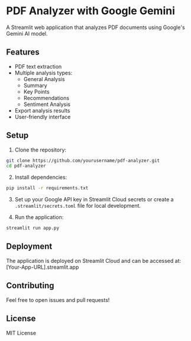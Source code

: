 # PDF Analyzer with Google Gemini

A Streamlit web application that analyzes PDF documents using Google's Gemini AI model.

## Features

- PDF text extraction
- Multiple analysis types:
  - General Analysis
  - Summary
  - Key Points
  - Recommendations
  - Sentiment Analysis
- Export analysis results
- User-friendly interface

## Setup

1. Clone the repository:
```bash
git clone https://github.com/yourusername/pdf-analyzer.git
cd pdf-analyzer
```

2. Install dependencies:
```bash
pip install -r requirements.txt
```

3. Set up your Google API key in Streamlit Cloud secrets or create a `.streamlit/secrets.toml` file for local development.

4. Run the application:
```bash
streamlit run app.py
```

## Deployment

The application is deployed on Streamlit Cloud and can be accessed at:
[Your-App-URL].streamlit.app

## Contributing

Feel free to open issues and pull requests!

## License

MIT License 
